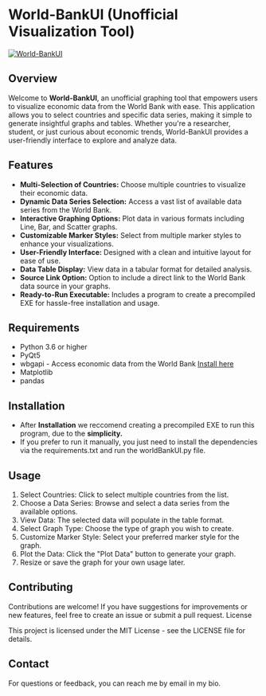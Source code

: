 # World-BankUI (Unofficial Visualization Tool)

[![World-BankUI](https://via.placeholder.com/800x400.png?text=World-BankUI+Logo)](https://download.logo.wine/logo/World_Bank/World_Bank-Logo.wine.png)

## Overview

Welcome to **World-BankUI**, an unofficial graphing tool that empowers users to visualize economic data from the World Bank with ease. This application allows you to select countries and specific data series, making it simple to generate insightful graphs and tables. Whether you're a researcher, student, or just curious about economic trends, World-BankUI provides a user-friendly interface to explore and analyze data.

## Features

- **Multi-Selection of Countries:** Choose multiple countries to visualize their economic data.
- **Dynamic Data Series Selection:** Access a vast list of available data series from the World Bank.
- **Interactive Graphing Options:** Plot data in various formats including Line, Bar, and Scatter graphs.
- **Customizable Marker Styles:** Select from multiple marker styles to enhance your visualizations.
- **User-Friendly Interface:** Designed with a clean and intuitive layout for ease of use.
- **Data Table Display:** View data in a tabular format for detailed analysis.
- **Source Link Option:** Option to include a direct link to the World Bank data source in your graphs.
- **Ready-to-Run Executable:** Includes a program to create a precompiled EXE for hassle-free installation and usage.

## Requirements

- Python 3.6 or higher
- PyQt5
- wbgapi - Access economic data from the World Bank [Install here](https://pypi.org/project/wbgapi/)
- Matplotlib
- pandas

## Installation

 - After **Installation** we reccomend creating a precompiled EXE to run this program, due to the **simplicity.**
 - If you prefer to run it manually, you just need to install the dependencies via the requirements.txt and run the worldBankUI.py file.

## Usage
1. Select Countries: Click to select multiple countries from the list.
2. Choose a Data Series: Browse and select a data series from the available options.
3. View Data: The selected data will populate in the table format.
4. Select Graph Type: Choose the type of graph you wish to create.
5. Customize Marker Style: Select your preferred marker style for the graph.
6. Plot the Data: Click the "Plot Data" button to generate your graph.
7. Resize or save the graph for your own usage later.

## Contributing

Contributions are welcome! If you have suggestions for improvements or new features, feel free to create an issue or submit a pull request.
License

This project is licensed under the MIT License - see the LICENSE file for details.

## Contact

For questions or feedback, you can reach me by email in my bio.
